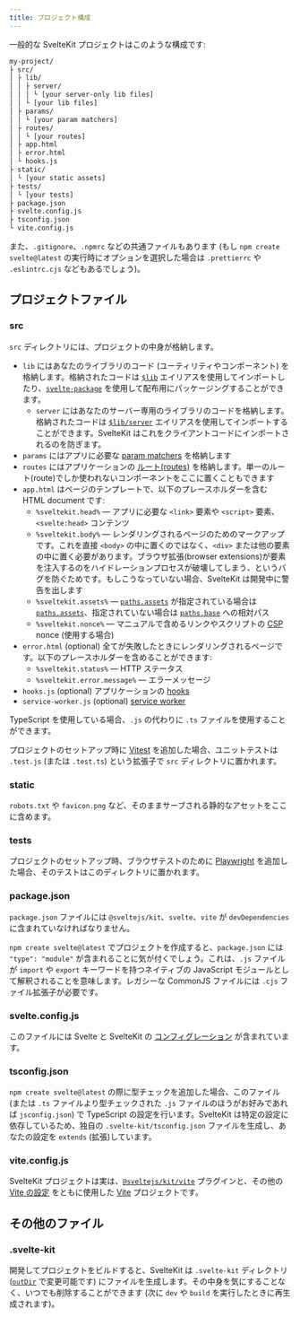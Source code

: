 ```yaml
---
title: プロジェクト構成
---
```


一般的な SvelteKit プロジェクトはこのような構成です:

```bash
my-project/
├ src/
│ ├ lib/
│ │ ├ server/
│ │ │ └ [your server-only lib files]
│ │ └ [your lib files]
│ ├ params/
│ │ └ [your param matchers]
│ ├ routes/
│ │ └ [your routes]
│ ├ app.html
│ ├ error.html
│ └ hooks.js
├ static/
│ └ [your static assets]
├ tests/
│ └ [your tests]
├ package.json
├ svelte.config.js
├ tsconfig.json
└ vite.config.js
```

また、`.gitignore`、`.npmrc` などの共通ファイルもあります (もし `npm create svelte@latest` の実行時にオプションを選択した場合は `.prettierrc` や `.eslintrc.cjs` などもあるでしょう)。

## プロジェクトファイル

### src

`src` ディレクトリには、プロジェクトの中身が格納します。

- `lib` にはあなたのライブラリのコード (ユーティリティやコンポーネント) を格納します。格納されたコードは [`$lib`](/docs/modules#$lib) エイリアスを使用してインポートしたり、[`svelte-package`](/docs/packaging) を使用して配布用にパッケージングすることができます。
  - `server` にはあなたのサーバー専用のライブラリのコードを格納します。格納されたコードは [`$lib/server`](/docs/server-only-modules) エイリアスを使用してインポートすることができます。SvelteKit はこれをクライアントコードにインポートされるのを防ぎます。
- `params` にはアプリに必要な [param matchers](/docs/advanced-routing#matching) を格納します
- `routes` にはアプリケーションの [ルート(routes)](/docs/routing) を格納します。単一のルート(route)でしか使われないコンポーネントをここに置くこともできます
- `app.html` はページのテンプレートで、以下のプレースホルダーを含む HTML document です:
  - `%sveltekit.head%` — アプリに必要な `<link>` 要素や `<script>` 要素、`<svelte:head>` コンテンツ 
  - `%sveltekit.body%` — レンダリングされるページのためのマークアップです。これを直接 `<body>` の中に置くのではなく、`<div>` または他の要素の中に置く必要があります。ブラウザ拡張(browser extensions)が要素を注入するのをハイドレーションプロセスが破壊してしまう、というバグを防ぐためです。もしこうなっていない場合、SvelteKit は開発中に警告を出します
  - `%sveltekit.assets%` — [`paths.assets`](/docs/configuration#paths) が指定されている場合は [`paths.assets`](/docs/configuration#paths)、指定されていない場合は [`paths.base`](/docs/configuration#paths) への相対パス
  - `%sveltekit.nonce%` — マニュアルで含めるリンクやスクリプトの [CSP](/docs/configuration#csp) nonce (使用する場合)
- `error.html` (optional) 全てが失敗したときにレンダリングされるページです。以下のプレースホルダーを含めることができます:
  - `%sveltekit.status%` — HTTP ステータス
  - `%sveltekit.error.message%` — エラーメッセージ
- `hooks.js` (optional) アプリケーションの [hooks](/docs/hooks)
- `service-worker.js` (optional) [service worker](/docs/service-workers)

TypeScript を使用している場合、`.js` の代わりに `.ts` ファイルを使用することができます。

プロジェクトのセットアップ時に [Vitest](https://vitest.dev) を追加した場合、ユニットテストは `.test.js` (または `.test.ts`) という拡張子で `src` ディレクトリに置かれます。

### static

`robots.txt` や `favicon.png` など、そのままサーブされる静的なアセットをここに含めます。

### tests

プロジェクトのセットアップ時、ブラウザテストのために [Playwright](https://playwright.dev/) を追加した場合、そのテストはこのディレクトリに置かれます。

### package.json

`package.json` ファイルには `@sveltejs/kit`、`svelte`、`vite` が `devDependencies` に含まれていなければなりません。

`npm create svelte@latest` でプロジェクトを作成すると、`package.json` には `"type": "module"` が含まれることに気が付くでしょう。これは、`.js` ファイルが `import` や `export` キーワードを持つネイティブの JavaScript モジュールとして解釈されることを意味します。レガシーな CommonJS ファイルには `.cjs` ファイル拡張子が必要です。

### svelte.config.js

このファイルには Svelte と SvelteKit の [コンフィグレーション](/docs/configuration) が含まれています。

### tsconfig.json

`npm create svelte@latest` の際に型チェックを追加した場合、このファイル (または `.ts` ファイルより型チェックされた `.js` ファイルのほうがお好みであれば `jsconfig.json`) で TypeScript の設定を行います。SvelteKit は特定の設定に依存しているため、独自の `.svelte-kit/tsconfig.json` ファイルを生成し、あなたの設定を `extends` (拡張)しています。

### vite.config.js

SvelteKit プロジェクトは実は、[`@sveltejs/kit/vite`](/docs/modules#sveltejs-kit-vite) プラグインと、その他の [Vite の設定](https://ja.vitejs.dev/config/) をともに使用した [Vite](https://ja.vitejs.dev) プロジェクトです。

## その他のファイル

### .svelte-kit

開発してプロジェクトをビルドすると、SvelteKit は `.svelte-kit` ディレクトリ ([`outDir`](/docs/configuration#outdir) で変更可能です) にファイルを生成します。その中身を気にすることなく、いつでも削除することができます (次に `dev` や `build` を実行したときに再生成されます)。
